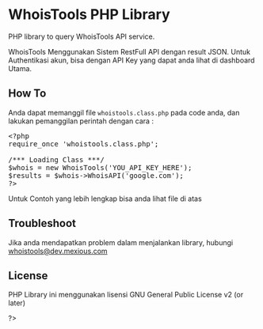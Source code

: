 # WhoisTools PHP Library
PHP library to query WhoisTools API service.

WhoisTools Menggunakan Sistem RestFull API dengan result JSON. Untuk Authentikasi akun, bisa dengan API Key yang dapat anda lihat di dashboard Utama. 

## How To
Anda dapat memanggil file <code>whoistools.class.php</code> pada code anda, dan lakukan pemanggilan perintah dengan cara :
<pre>
&lt;?php
require_once &#039;whoistools.class.php&#039;;

/*** Loading Class ***/
$whois = new WhoisTools(&#039;YOU_API_KEY_HERE&#039;);
$results = $whois-&gt;WhoisAPI(&#039;google.com&#039;);
?&gt;
</pre>
Untuk Contoh yang lebih lengkap bisa anda lihat file di atas

## Troubleshoot
Jika anda mendapatkan problem dalam menjalankan library, hubungi whoistools@dev.mexious.com

## License
PHP Library ini menggunakan lisensi GNU General Public License v2 (or later)

?>
